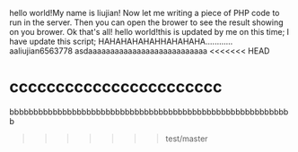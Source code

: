 hello world!My name is liujian!
Now let me writing a piece of PHP code to run in the server.
Then you can open the brower to see the result showing on you brower.
Ok that's all!
hello world!this is updated by me on this time;
I have update this script;
HAHAHAHAHAHHAHAHAHA............
aaliujian6563778
asdaaaaaaaaaaaaaaaaaaaaaaaaaaa
<<<<<<< HEAD

ccccccccccccccccccccccc
=======
bbbbbbbbbbbbbbbbbbbbbbbbbbbbbbbbbbbbbbbbbbbbbbbbbbbbbbbbbbb
>>>>>>> test/master

